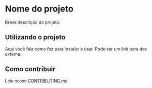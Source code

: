 # Nome do projeto

Breve descrição do projeto.

## Utilizando o projeto

Aqui você fala como faz para instalar e usar. Pode ser um link para doc externa.

## Como contribuir

Leia nosso [CONTRIBUTING.md](https://github.com/mguilarducci/readme/blob/master/CONTRIBUTING.md)
